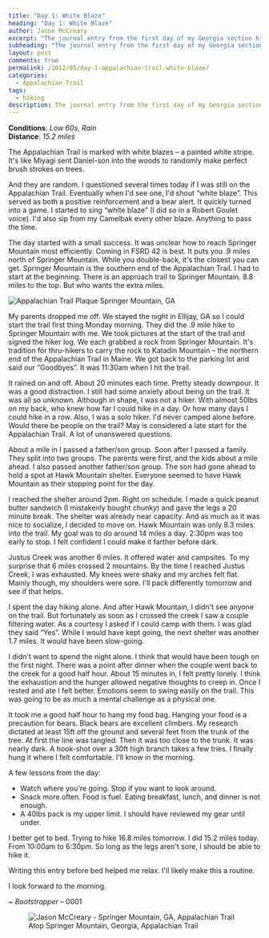 ```yaml
---
title: "Day 1: White Blaze"
heading: "Day 1: White Blaze"
author: Jason McCreary
excerpt: "The journal entry from the first day of my Georgia section hike through the Appalachian Trail."
subheading: "The journal entry from the first day of my Georgia section hike through the Appalachian Trail."
layout: post
comments: true
permalink: /2012/05/day-1-appalachian-trail-white-blaze/
categories:
  - Appalachian Trail
tags:
  - hiking
description: The journal entry from the first day of my Georgia section hike through the Appalachian Trail.
---
```

**Conditions**: *Low 60s, Rain*  
**Distance**: *15.2 miles*

The Appalachian Trail is marked with white blazes – a painted white stripe. It's like Miyagi sent Daniel-son into the woods to randomly make perfect brush strokes on trees.

And they are random. I questioned several times today if I was still on the Appalachian Trail. Eventually when I'd see one, I'd shout &ldquo;white blaze&rdquo;. This served as both a positive reinforcement and a bear alert. It quickly turned into a game. I started to sing &ldquo;white blaze&rdquo; (I did so in a Robert Goulet voice). I'd also sip from my Camelbak every other blaze. Anything to pass the time.

The day started with a small success. It was unclear how to reach Springer Mountain most efficiently. Coming in FSRD 42 is best. It puts you .9 miles north of Springer Mountain. While you double-back, it's the closest you can get. Springer Mountain is the southern end of the Appalachian Trail. I had to start at the beginning. There is an approach trail to Springer Mountain. 8.8 miles to the top. But who wants the extra miles.

<img src="/images/appalachian-trail-springer-mountain-plaque.jpg" alt="Appalachian Trail Plaque Springer Mountain, GA" title="Appalachian Trail Plaque Springer Mountain, GA" />

My parents dropped me off. We stayed the night in Ellijay, GA so I could start the trail first thing Monday morning. They did the .9 mile hike to Springer Mountain with me. We took pictures at the start of the trail and signed the hiker log. We each grabbed a rock from Springer Mountain. It's tradition for thru-hikers to carry the rock to Katadin Mountain – the northern end of the Appalachian Trail in Maine. We got back to the parking lot and said our &ldquo;Goodbyes&rdquo;. It was 11:30am when I hit the trail.

It rained on and off. About 20 minutes each time. Pretty steady downpour. It was a good distraction. I still had some anxiety about being on the trail. It was all so unknown. Although in shape, I was not a hiker. With almost 50lbs on my back, who knew how far I could hike in a day. Or how many days I could hike in a row. Also, I was a solo hiker. I'd never camped alone before. Would there be people on the trail? May is considered a late start for the Appalachian Trail. A lot of unanswered questions.

About a mile in I passed a father/son group. Soon after I passed a family. They split into two groups. The parents were first, and the kids about a mile ahead. I also passed another father/son group. The son had gone ahead to hold a spot at Hawk Mountain shelter. Everyone seemed to have Hawk Mountain as their stopping point for the day.

I reached the shelter around 2pm. Right on schedule. I made a quick peanut butter sandwich (I mistakenly bought chunky) and gave the legs a 20 minute break. The shelter was already near capacity. And as much as it was nice to socialize, I decided to move on. Hawk Mountain was only 8.3 miles into the trail. My goal was to do around 14 miles a day. 2:30pm was too early to stop. I felt confident I could make it farther before dark.

Justus Creek was another 6 miles. It offered water and campsites. To my surprise that 6 miles crossed 2 mountains. By the time I reached Justus Creek, I was exhausted. My knees were shaky and my arches felt flat. Mainly though, my shoulders were sore. I'll pack differently tomorrow and see if that helps.

I spent the day hiking alone. And after Hawk Mountain, I didn't see anyone on the trail. But fortunately as soon as I crossed the creek I saw a couple filtering water. As a courtesy I asked if I could camp with them. I was glad they said &ldquo;Yes&rdquo;. While I would have kept going, the next shelter was another 1.7 miles. It would have been slow-going.

I didn't want to spend the night alone. I think that would have been tough on the first night. There was a point after dinner when the couple went back to the creek for a good half hour. About 15 minutes in, I felt pretty lonely. I think the exhaustion and the hunger allowed negative thoughts to creep in. Once I rested and ate I felt better. Emotions seem to swing easily on the trail. This was going to be as much a mental challenge as a physical one.

It took me a good half hour to hang my food bag. Hanging your food is a precaution for bears. Black bears are excellent climbers. My research dictated at least 15ft off the ground and several feet from the trunk of the tree. At first the line was tangled. Then it was too close to the trunk. It was nearly dark. A hook-shot over a 30ft high branch takes a few tries. I finally hung it where I felt comfortable. I'll know in the morning.

A few lessons from the day:

*   Watch where you're going. Stop if you want to look around.
*   Snack more often. Food is fuel. Eating breakfast, lunch, and dinner is not enough.
*   A 40lbs pack is my upper limit. I should have reviewed my gear until under.

I better get to bed. Trying to hike 16.8 miles tomorrow. I did 15.2 miles today. From 10:00am to 6:30pm. So long as the legs aren't sore, I should be able to hike it.

Writing this entry before bed helped me relax. I'll likely make this a routine.

I look forward to the morning.

~ *Bootstrapper* – 0001

<figure>
  <img src="/images/jason-mccreary-springer-mountain.jpg" alt="Jason McCreary - Springer Mountain, GA, Appalachian Trail" title="Jason McCreary - Springer Mountain, GA, Appalachian Trail" />
  <figcaption>Atop Springer Mountain, Georgia, Appalachian Trail</figcaption>
</figure>
